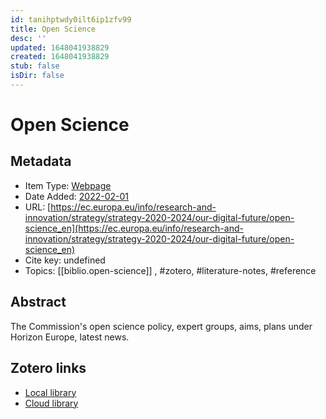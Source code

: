 ```yaml
---
id: tanihptwdy0ilt6ip1zfv99
title: Open Science
desc: ''
updated: 1648041938829
created: 1648041938829
stub: false
isDir: false
---
```

# Open Science

## Metadata

* Item Type: [Webpage](webpage)
* Date Added: [2022-02-01](2022-02-01)
* URL: [https://ec.europa.eu/info/research-and-innovation/strategy/strategy-2020-2024/our-digital-future/open-science_en](https://ec.europa.eu/info/research-and-innovation/strategy/strategy-2020-2024/our-digital-future/open-science_en)
* Cite key: undefined
* Topics: [[biblio.open-science]]
, #zotero, #literature-notes, #reference

## Abstract

The Commission's open science policy, expert groups, aims, plans under Horizon Europe, latest news.


##  Zotero links
* [Local library](zotero://select/items/3_9N44D6BH)
* [Cloud library](http://zotero.org/groups/4613367/items/9N44D6BH)

